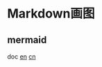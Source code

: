 # Markdown画图

## mermaid

doc [en](https://mermaidjs.github.io) [cn](https://github.com/feelinglucky/mermaid-gitbook-zh)

